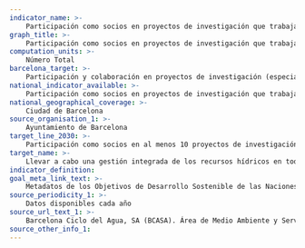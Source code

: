 ```yaml
---
indicator_name: >-
    Participación como socios en proyectos de investigación que trabajan en la gestión integrada de los recursos hídricos
graph_title: >-
    Participación como socios en proyectos de investigación que trabajan en la gestión integrada de los recursos hídricos
computation_units: >-
    Número Total
barcelona_target: >-
    Participación y colaboración en proyectos de investigación (especialmente con financiación pública europea, estatal, autonómica, metropolitana o municipal) que trabajan en la gestión integrada de los recursos hídricos
national_indicator_available: >-
    Participación como socios en proyectos de investigación que trabajan en la gestión integrada de los recursos hídricos
national_geographical_coverage: >-
    Ciudad de Barcelona
source_organisation_1: >-
    Ayuntamiento de Barcelona
target_line_2030: >-
    Participación como socios en al menos 10 proyectos de investigación
target_name: >-
    Llevar a cabo una gestión integrada de los recursos hídricos en todos los niveles, también mediante la cooperación transfronteriza, de la manera que sea conveniente
indicator_definition:
goal_meta_link_text: >-
    Metadatos de los Objetivos de Desarrollo Sostenible de las Naciones Unidas (pdf 894kB)
source_periodicity_1: >-
    Datos disponibles cada año
source_url_text_1: >-
    Barcelona Ciclo del Agua, SA (BCASA). Área de Medio Ambiente y Servicios Urbanos 
source_other_info_1:
---
```

